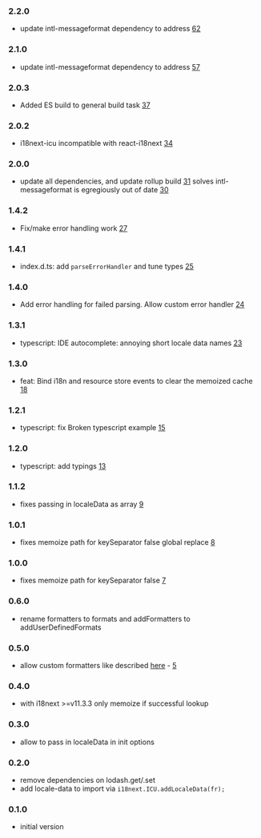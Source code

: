 ### 2.2.0

- update intl-messageformat dependency to address [62](https://github.com/i18next/i18next-icu/issues/62)

### 2.1.0

- update intl-messageformat dependency to address [57](https://github.com/i18next/i18next-icu/issues/57)

### 2.0.3

- Added ES build to general build task [37](https://github.com/i18next/i18next-icu/pull/37)

### 2.0.2

- i18next-icu incompatible with react-i18next [34](https://github.com/i18next/i18next-icu/pull/34)

### 2.0.0

- update all dependencies, and update rollup build [31](https://github.com/i18next/i18next-icu/pull/31) solves intl-messageformat is egregiously out of date [30](https://github.com/i18next/i18next-icu/issues/30)

### 1.4.2

- Fix/make error handling work [27](https://github.com/i18next/i18next-icu/pull/27)

### 1.4.1

- index.d.ts: add `parseErrorHandler` and tune types [25](https://github.com/i18next/i18next-icu/pull/25)

### 1.4.0

- Add error handling for failed parsing. Allow custom error handler [24](https://github.com/i18next/i18next-icu/pull/24)

### 1.3.1

- typescript: IDE autocomplete: annoying short locale data names [23](https://github.com/i18next/i18next-icu/pull/23)

### 1.3.0

- feat: Bind i18n and resource store events to clear the memoized cache [18](https://github.com/i18next/i18next-icu/pull/18)

### 1.2.1

- typescript: fix Broken typescript example [15](https://github.com/i18next/i18next-icu/pull/15)

### 1.2.0

- typescript: add typings [13](https://github.com/i18next/i18next-icu/pull/13)

### 1.1.2

- fixes passing in localeData as array [9](https://github.com/i18next/i18next-icu/issues/9)

### 1.0.1

- fixes memoize path for keySeparator false global replace [8](https://github.com/i18next/i18next-icu/pull/8)

### 1.0.0

- fixes memoize path for keySeparator false [7](https://github.com/i18next/i18next-icu/pull/7)

### 0.6.0

- rename formatters to formats and addFormatters to addUserDefinedFormats

### 0.5.0

- allow custom formatters like described [here](https://github.com/yahoo/intl-messageformat#user-defined-formats) - [5](https://github.com/i18next/i18next-icu/issues/5)

### 0.4.0

- with i18next >=v11.3.3 only memoize if successful lookup

### 0.3.0

- allow to pass in localeData in init options

### 0.2.0

- remove dependencies on lodash.get/.set
- add locale-data to import via `i18next.ICU.addLocaleData(fr);`

### 0.1.0

- initial version
